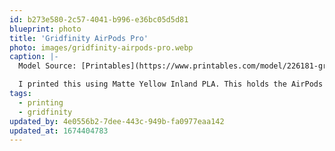 ```yaml
---
id: b273e580-2c57-4041-b996-e36bc05d5d81
blueprint: photo
title: 'Gridfinity AirPods Pro'
photo: images/gridfinity-airpods-pro.webp
caption: |-
  Model Source: [Printables](https://www.printables.com/model/226181-gridfinity-airpods-pro-holder/comments)

  I printed this using Matte Yellow Inland PLA. This holds the AirPods securely but also can be removed without much difficulty.
tags:
  - printing
  - gridfinity
updated_by: 4e0556b2-7dee-443c-949b-fa0977eaa142
updated_at: 1674404783
---
```

